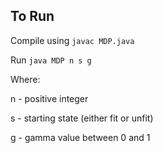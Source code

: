 ## To Run 

Compile using `javac MDP.java` 

Run `java MDP n s g`

Where:

n - positive integer

s - starting state (either fit or unfit) 

g - gamma value between 0 and 1
